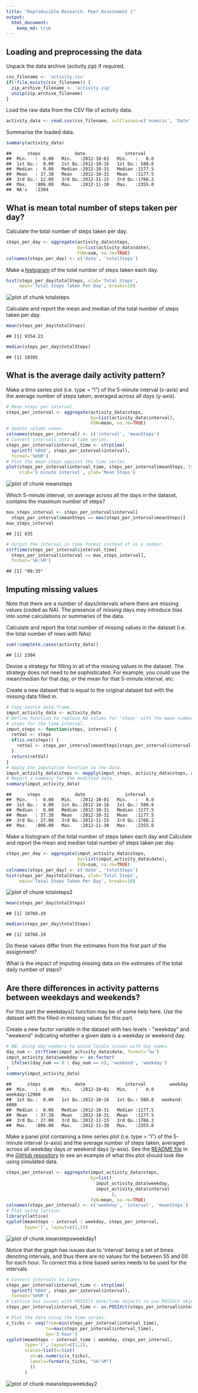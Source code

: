 ```yaml
---
title: "Reproducible Research: Peer Assessment 1"
output: 
  html_document:
    keep_md: true
---
```



## Loading and preprocessing the data

Unpack the data archive (activity.zip) if required.


```r
csv_filename <- 'activity.csv'
if(!file.exists(csv_filename)) {
  zip_archive_filename <- 'activity.zip'
  unzip(zip_archive_filename)
}
```

Load the raw data from the CSV file of activity data.


```r
activity_data <- read.csv(csv_filename, colClasses=c('numeric', 'Date', 'integer'))
```

Summarise the loaded data.


```r
summary(activity_data)
```

```
##      steps             date               interval     
##  Min.   :  0.00   Min.   :2012-10-01   Min.   :   0.0  
##  1st Qu.:  0.00   1st Qu.:2012-10-16   1st Qu.: 588.8  
##  Median :  0.00   Median :2012-10-31   Median :1177.5  
##  Mean   : 37.38   Mean   :2012-10-31   Mean   :1177.5  
##  3rd Qu.: 12.00   3rd Qu.:2012-11-15   3rd Qu.:1766.2  
##  Max.   :806.00   Max.   :2012-11-30   Max.   :2355.0  
##  NA's   :2304
```

## What is mean total number of steps taken per day?

Calculate the total number of steps taken per day.


```r
steps_per_day <- aggregate(activity_data$steps,
                           by=list(activity_data$date), 
                           FUN=sum, na.rm=TRUE)
colnames(steps_per_day) <- c('date', 'totalSteps')
```

Make a [histogram](http://en.wikipedia.org/wiki/Histogram) of the total number 
of steps taken each day.


```r
hist(steps_per_day$totalSteps, xlab='Total Steps', 
     main='Total Steps Taken Per Day', breaks=10)
```

![plot of chunk totalsteps](figure/totalsteps-1.png) 

Calculate and report the mean and median of the total number of steps taken 
per day.


```r
mean(steps_per_day$totalSteps)
```

```
## [1] 9354.23
```

```r
median(steps_per_day$totalSteps)
```

```
## [1] 10395
```

## What is the average daily activity pattern?

Make a time series plot (i.e. type = "l") of the 5-minute interval (x-axis) and 
the average number of steps taken, averaged across all days (y-axis).


```r
# Mean steps per interval.
steps_per_interval <- aggregate(activity_data$steps, 
                                by=list(activity_data$interval), 
                                FUN=mean, na.rm=TRUE)
# Update column names.
colnames(steps_per_interval) <- c('interval', 'meanSteps')
# Convert intervals into a time series.
steps_per_interval$interval_time <- strptime(
  sprintf('%04d', steps_per_interval$interval), 
  format='%H%M')
# Plot the mean steps against the time series.
plot(steps_per_interval$interval_time, steps_per_interval$meanSteps, type='l',
     xlab='5 minute interval', ylab='Mean Steps')
```

![plot of chunk meansteps](figure/meansteps-1.png) 

Which 5-minute interval, on average across all the days in the dataset, 
contains the maximum number of steps?


```r
max_steps_interval <- steps_per_interval$interval[
  steps_per_interval$meanSteps == max(steps_per_interval$meanSteps)]
max_steps_interval
```

```
## [1] 835
```

```r
# Output the interval in time format instead of as a number.
strftime(steps_per_interval$interval_time[
  steps_per_interval$interval == max_steps_interval], 
  format='%H:%M')
```

```
## [1] "08:35"
```

## Imputing missing values

Note that there are a number of days/intervals where there are missing values 
(coded as NA). The presence of missing days may introduce bias into some 
calculations or summaries of the data.

Calculate and report the total number of missing values in the dataset (i.e. 
the total number of rows with NAs)


```r
sum(!complete.cases(activity_data))
```

```
## [1] 2304
```

Devise a strategy for filling in all of the missing values in the dataset. The 
strategy does not need to be sophisticated. For example, you could use the 
mean/median for that day, or the mean for that 5-minute interval, etc.

Create a new dataset that is equal to the original dataset but with the 
missing data filled in.


```r
# Copy source data.frame.
imput_activity_data <- activity_data
# Define function to replace NA values for 'steps' with the mean number of 
# steps for the time interval.
imput_steps <- function(steps, interval) {
  retVal <- steps
  if(is.na(steps)) {
    retVal <- steps_per_interval$meanSteps[steps_per_interval$interval == interval]
  }
  return(retVal)
}
# Apply the imputation function to the data.
imput_activity_data$steps <- mapply(imput_steps, activity_data$steps, activity_data$interval)
# Report a summary for the modified data.
summary(imput_activity_data)
```

```
##      steps             date               interval     
##  Min.   :  0.00   Min.   :2012-10-01   Min.   :   0.0  
##  1st Qu.:  0.00   1st Qu.:2012-10-16   1st Qu.: 588.8  
##  Median :  0.00   Median :2012-10-31   Median :1177.5  
##  Mean   : 37.38   Mean   :2012-10-31   Mean   :1177.5  
##  3rd Qu.: 27.00   3rd Qu.:2012-11-15   3rd Qu.:1766.2  
##  Max.   :806.00   Max.   :2012-11-30   Max.   :2355.0
```

Make a histogram of the total number of steps taken each day and Calculate and 
report the mean and median total number of steps taken per day.


```r
steps_per_day <- aggregate(imput_activity_data$steps, 
                           by=list(imput_activity_data$date), 
                           FUN=sum, na.rm=TRUE)
colnames(steps_per_day) <- c('date', 'totalSteps')
hist(steps_per_day$totalSteps, xlab='Total Steps', 
     main='Total Steps Taken Per Day', breaks=10)
```

![plot of chunk totalsteps2](figure/totalsteps2-1.png) 

```r
mean(steps_per_day$totalSteps)
```

```
## [1] 10766.19
```

```r
median(steps_per_day$totalSteps)
```

```
## [1] 10766.19
```

Do these values differ from the estimates from the first part of the assignment?

What is the impact of imputing missing data on the estimates of the total daily 
number of steps?

## Are there differences in activity patterns between weekdays and weekends?

For this part the weekdays() function may be of some help here. Use the dataset 
with the filled-in missing values for this part.

Create a new factor variable in the dataset with two levels - "weekday" and 
"weekend" indicating whether a given date is a weekday or weekend day.


```r
# NB. Using day numbers to avoid locale issues with day names.
day_num <- strftime(imput_activity_data$date, format='%w')
imput_activity_data$weekday <- as.factor(
  ifelse((day_num == 0 | day_num == 6), 'weekend', 'weekday')
)
summary(imput_activity_data)
```

```
##      steps             date               interval         weekday     
##  Min.   :  0.00   Min.   :2012-10-01   Min.   :   0.0   weekday:12960  
##  1st Qu.:  0.00   1st Qu.:2012-10-16   1st Qu.: 588.8   weekend: 4608  
##  Median :  0.00   Median :2012-10-31   Median :1177.5                  
##  Mean   : 37.38   Mean   :2012-10-31   Mean   :1177.5                  
##  3rd Qu.: 27.00   3rd Qu.:2012-11-15   3rd Qu.:1766.2                  
##  Max.   :806.00   Max.   :2012-11-30   Max.   :2355.0
```

Make a panel plot containing a time series plot (i.e. type = "l") of the 
5-minute interval (x-axis) and the average number of steps taken, averaged 
across all weekday days or weekend days (y-axis). See the 
[README file](https://github.com/rdpeng/RepData_PeerAssessment1/blob/master/README.md) 
in the [GitHub repository](https://github.com/rdpeng/RepData_PeerAssessment1/) 
to see an example of what this plot should look like using simulated data.


```r
steps_per_interval <- aggregate(imput_activity_data$steps, 
                                by=list(
                                  imput_activity_data$weekday,
                                  imput_activity_data$interval
                                        ), 
                                FUN=mean, na.rm=TRUE)
colnames(steps_per_interval) <- c('weekday', 'interval', 'meanSteps')
# Plot using lattice.
library(lattice)
xyplot(meanSteps ~ interval | weekday, steps_per_interval, 
       type='l', layout=c(1,2))
```

![plot of chunk meanstepsweekday1](figure/meanstepsweekday1-1.png) 

Notice that the graph has issues due to 'interval' being a set of times 
denoting intervals, and thus there are no values for the between 55 and 00 for 
each hour. To correct this a time based series needs to be used for the 
intervals.


```r
# Convert intervals to times.
steps_per_interval$interval_time <- strptime(
  sprintf('%04d', steps_per_interval$interval), 
  format='%H%M')
# Lattice has issues with POSIXlt date/time objects so use POSIXct objects.
steps_per_interval$interval_time <- as.POSIXct(steps_per_interval$interval_time)

# Plot the data using the time series.
x_ticks <- seq(from=min(steps_per_interval$interval_time), 
               to=max(steps_per_interval$interval_time), 
               by='3 hour')
xyplot(meanSteps ~ interval_time | weekday, steps_per_interval, 
       type='l', layout=c(1,2), 
       scales=list(x=list(
         at=as.numeric(x_ticks),
         labels=format(x_ticks, "%H:%M")
         ))
       )
```

![plot of chunk meanstepsweekday2](figure/meanstepsweekday2-1.png) 
